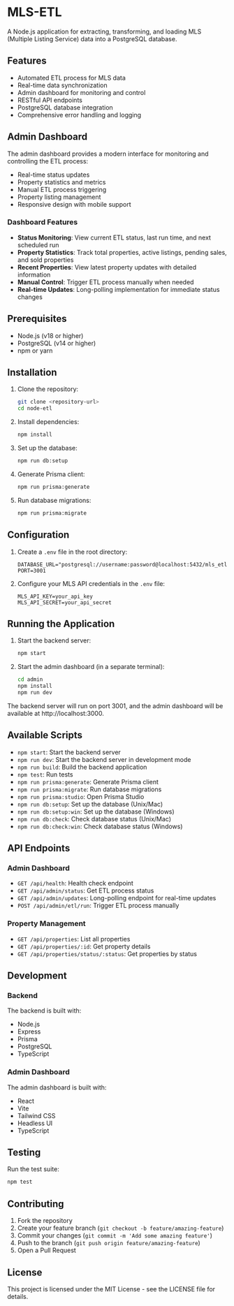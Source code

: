 # MLS-ETL

A Node.js application for extracting, transforming, and loading MLS (Multiple Listing Service) data into a PostgreSQL database.

## Features

- Automated ETL process for MLS data
- Real-time data synchronization
- Admin dashboard for monitoring and control
- RESTful API endpoints
- PostgreSQL database integration
- Comprehensive error handling and logging

## Admin Dashboard

The admin dashboard provides a modern interface for monitoring and controlling the ETL process:

- Real-time status updates
- Property statistics and metrics
- Manual ETL process triggering
- Property listing management
- Responsive design with mobile support

### Dashboard Features

- **Status Monitoring**: View current ETL status, last run time, and next scheduled run
- **Property Statistics**: Track total properties, active listings, pending sales, and sold properties
- **Recent Properties**: View latest property updates with detailed information
- **Manual Control**: Trigger ETL process manually when needed
- **Real-time Updates**: Long-polling implementation for immediate status changes

## Prerequisites

- Node.js (v18 or higher)
- PostgreSQL (v14 or higher)
- npm or yarn

## Installation

1. Clone the repository:
   ```bash
   git clone <repository-url>
   cd node-etl
   ```

2. Install dependencies:
   ```bash
   npm install
   ```

3. Set up the database:
   ```bash
   npm run db:setup
   ```

4. Generate Prisma client:
   ```bash
   npm run prisma:generate
   ```

5. Run database migrations:
   ```bash
   npm run prisma:migrate
   ```

## Configuration

1. Create a `.env` file in the root directory:
   ```env
   DATABASE_URL="postgresql://username:password@localhost:5432/mls_etl"
   PORT=3001
   ```

2. Configure your MLS API credentials in the `.env` file:
   ```env
   MLS_API_KEY=your_api_key
   MLS_API_SECRET=your_api_secret
   ```

## Running the Application

1. Start the backend server:
   ```bash
   npm start
   ```

2. Start the admin dashboard (in a separate terminal):
   ```bash
   cd admin
   npm install
   npm run dev
   ```

The backend server will run on port 3001, and the admin dashboard will be available at http://localhost:3000.

## Available Scripts

- `npm start`: Start the backend server
- `npm run dev`: Start the backend server in development mode
- `npm run build`: Build the backend application
- `npm test`: Run tests
- `npm run prisma:generate`: Generate Prisma client
- `npm run prisma:migrate`: Run database migrations
- `npm run prisma:studio`: Open Prisma Studio
- `npm run db:setup`: Set up the database (Unix/Mac)
- `npm run db:setup:win`: Set up the database (Windows)
- `npm run db:check`: Check database status (Unix/Mac)
- `npm run db:check:win`: Check database status (Windows)

## API Endpoints

### Admin Dashboard

- `GET /api/health`: Health check endpoint
- `GET /api/admin/status`: Get ETL process status
- `GET /api/admin/updates`: Long-polling endpoint for real-time updates
- `POST /api/admin/etl/run`: Trigger ETL process manually

### Property Management

- `GET /api/properties`: List all properties
- `GET /api/properties/:id`: Get property details
- `GET /api/properties/status/:status`: Get properties by status

## Development

### Backend

The backend is built with:
- Node.js
- Express
- Prisma
- PostgreSQL
- TypeScript

### Admin Dashboard

The admin dashboard is built with:
- React
- Vite
- Tailwind CSS
- Headless UI
- TypeScript

## Testing

Run the test suite:
```bash
npm test
```

## Contributing

1. Fork the repository
2. Create your feature branch (`git checkout -b feature/amazing-feature`)
3. Commit your changes (`git commit -m 'Add some amazing feature'`)
4. Push to the branch (`git push origin feature/amazing-feature`)
5. Open a Pull Request

## License

This project is licensed under the MIT License - see the LICENSE file for details. 